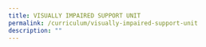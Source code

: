 ```yaml
---
title: VISUALLY IMPAIRED SUPPORT UNIT
permalink: /curriculum/visually-impaired-support-unit
description: ""
---
```

